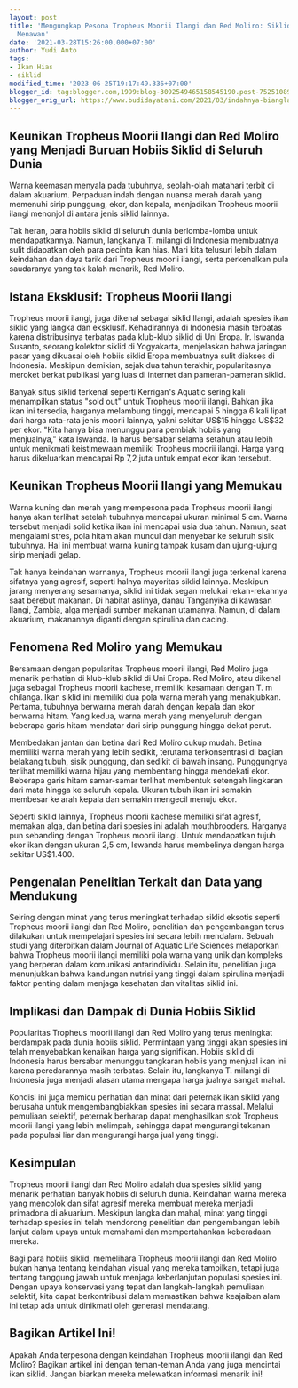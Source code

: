 ```yaml
---
layout: post
title: 'Mengungkap Pesona Tropheus Moorii Ilangi dan Red Moliro: Siklid Eksotis dan
  Menawan'
date: '2021-03-28T15:26:00.000+07:00'
author: Yudi Anto
tags:
- Ikan Hias
- siklid
modified_time: '2023-06-25T19:17:49.336+07:00'
blogger_id: tag:blogger.com,1999:blog-3092549465158545190.post-7525108938864626921
blogger_orig_url: https://www.budidayatani.com/2021/03/indahnya-bianglala-saktinya-penolak-bala.html
---
```


<h2>Keunikan Tropheus Moorii Ilangi dan Red Moliro yang Menjadi Buruan Hobiis Siklid di Seluruh Dunia</h2><p>Warna keemasan menyala pada tubuhnya, seolah-olah matahari terbit di dalam akuarium. Perpaduan indah dengan nuansa merah darah yang memenuhi sirip punggung, ekor, dan kepala, menjadikan Tropheus moorii ilangi menonjol di antara jenis siklid lainnya.&nbsp;</p><p>Tak heran, para hobiis siklid di seluruh dunia berlomba-lomba untuk mendapatkannya. Namun, langkanya T. milangi di Indonesia membuatnya sulit didapatkan oleh para pecinta ikan hias. Mari kita telusuri lebih dalam keindahan dan daya tarik dari Tropheus moorii ilangi, serta perkenalkan pula saudaranya yang tak kalah menarik, Red Moliro.</p><h2>Istana Eksklusif: Tropheus Moorii Ilangi</h2><p>Tropheus moorii ilangi, juga dikenal sebagai siklid Ilangi, adalah spesies ikan siklid yang langka dan eksklusif. Kehadirannya di Indonesia masih terbatas karena distribusinya terbatas pada klub-klub siklid di Uni Eropa. Ir. Iswanda Susanto, seorang kolektor siklid di Yogyakarta, menjelaskan bahwa jaringan pasar yang dikuasai oleh hobiis siklid Eropa membuatnya sulit diakses di Indonesia. Meskipun demikian, sejak dua tahun terakhir, popularitasnya meroket berkat publikasi yang luas di internet dan pameran-pameran siklid.</p><p>Banyak situs siklid terkenal seperti Kerrigan's Aquatic sering kali menampilkan status "sold out" untuk Tropheus moorii ilangi. Bahkan jika ikan ini tersedia, harganya melambung tinggi, mencapai 5 hingga 6 kali lipat dari harga rata-rata jenis moorii lainnya, yakni sekitar US$15 hingga US$32 per ekor. "Kita hanya bisa menunggu para pembiak hobiis yang menjualnya," kata Iswanda. Ia harus bersabar selama setahun atau lebih untuk menikmati keistimewaan memiliki Tropheus moorii ilangi. Harga yang harus dikeluarkan mencapai Rp 7,2 juta untuk empat ekor ikan tersebut.</p><h2>Keunikan Tropheus Moorii Ilangi yang Memukau</h2><p>Warna kuning dan merah yang mempesona pada Tropheus moorii ilangi hanya akan terlihat setelah tubuhnya mencapai ukuran minimal 5 cm. Warna tersebut menjadi solid ketika ikan ini mencapai usia dua tahun. Namun, saat mengalami stres, pola hitam akan muncul dan menyebar ke seluruh sisik tubuhnya. Hal ini membuat warna kuning tampak kusam dan ujung-ujung sirip menjadi gelap.</p><p>Tak hanya keindahan warnanya, Tropheus moorii ilangi juga terkenal karena sifatnya yang agresif, seperti halnya mayoritas siklid lainnya. Meskipun jarang menyerang sesamanya, siklid ini tidak segan melukai rekan-rekannya saat berebut makanan. Di habitat aslinya, danau Tanganyika di kawasan Ilangi, Zambia, alga menjadi sumber makanan utamanya. Namun, di dalam akuarium, makanannya diganti dengan spirulina dan cacing.</p><h2>Fenomena Red Moliro yang Memukau</h2><p>Bersamaan dengan popularitas Tropheus moorii ilangi, Red Moliro juga menarik perhatian di klub-klub siklid di Uni Eropa. Red Moliro, atau dikenal juga sebagai Tropheus moorii kachese, memiliki kesamaan dengan T. m chilanga. Ikan siklid ini memiliki dua pola warna merah yang menakjubkan. Pertama, tubuhnya berwarna merah darah dengan kepala dan ekor berwarna hitam. Yang kedua, warna merah yang menyeluruh dengan beberapa garis hitam mendatar dari sirip punggung hingga dekat perut.</p><p>Membedakan jantan dan betina dari Red Moliro cukup mudah. Betina memiliki warna merah yang lebih sedikit, terutama terkonsentrasi di bagian belakang tubuh, sisik punggung, dan sedikit di bawah insang. Punggungnya terlihat memiliki warna hijau yang membentang hingga mendekati ekor. Beberapa garis hitam samar-samar terlihat membentuk setengah lingkaran dari mata hingga ke seluruh kepala. Ukuran tubuh ikan ini semakin membesar ke arah kepala dan semakin mengecil menuju ekor.</p><p>Seperti siklid lainnya, Tropheus moorii kachese memiliki sifat agresif, memakan alga, dan betina dari spesies ini adalah mouthbrooders. Harganya pun sebanding dengan Tropheus moorii ilangi. Untuk mendapatkan tujuh ekor ikan dengan ukuran 2,5 cm, Iswanda harus membelinya dengan harga sekitar US$1.400.</p><h2>Pengenalan Penelitian Terkait dan Data yang Mendukung</h2><p>Seiring dengan minat yang terus meningkat terhadap siklid eksotis seperti Tropheus moorii ilangi dan Red Moliro, penelitian dan pengembangan terus dilakukan untuk mempelajari spesies ini secara lebih mendalam. Sebuah studi yang diterbitkan dalam Journal of Aquatic Life Sciences melaporkan bahwa Tropheus moorii ilangi memiliki pola warna yang unik dan kompleks yang berperan dalam komunikasi antarindividu. Selain itu, penelitian juga menunjukkan bahwa kandungan nutrisi yang tinggi dalam spirulina menjadi faktor penting dalam menjaga kesehatan dan vitalitas siklid ini.</p><h2>Implikasi dan Dampak di Dunia Hobiis Siklid</h2><p>Popularitas Tropheus moorii ilangi dan Red Moliro yang terus meningkat berdampak pada dunia hobiis siklid. Permintaan yang tinggi akan spesies ini telah menyebabkan kenaikan harga yang signifikan. Hobiis siklid di Indonesia harus bersabar menunggu tangkaran hobiis yang menjual ikan ini karena peredarannya masih terbatas. Selain itu, langkanya T. milangi di Indonesia juga menjadi alasan utama mengapa harga jualnya sangat mahal.</p><p>Kondisi ini juga memicu perhatian dan minat dari peternak ikan siklid yang berusaha untuk mengembangbiakkan spesies ini secara massal. Melalui pemuliaan selektif, peternak berharap dapat menghasilkan stok Tropheus moorii ilangi yang lebih melimpah, sehingga dapat mengurangi tekanan pada populasi liar dan mengurangi harga jual yang tinggi.</p><h2>Kesimpulan</h2><p>Tropheus moorii ilangi dan Red Moliro adalah dua spesies siklid yang menarik perhatian banyak hobiis di seluruh dunia. Keindahan warna mereka yang mencolok dan sifat agresif mereka membuat mereka menjadi primadona di akuarium. Meskipun langka dan mahal, minat yang tinggi terhadap spesies ini telah mendorong penelitian dan pengembangan lebih lanjut dalam upaya untuk memahami dan mempertahankan keberadaan mereka.</p><p>Bagi para hobiis siklid, memelihara Tropheus moorii ilangi dan Red Moliro bukan hanya tentang keindahan visual yang mereka tampilkan, tetapi juga tentang tanggung jawab untuk menjaga keberlanjutan populasi spesies ini. Dengan upaya konservasi yang tepat dan langkah-langkah pemuliaan selektif, kita dapat berkontribusi dalam memastikan bahwa keajaiban alam ini tetap ada untuk dinikmati oleh generasi mendatang.</p><h2>Bagikan Artikel Ini!</h2><p>Apakah Anda terpesona dengan keindahan Tropheus moorii ilangi dan Red Moliro? Bagikan artikel ini dengan teman-teman Anda yang juga mencintai ikan siklid. Jangan biarkan mereka melewatkan informasi menarik ini!</p>